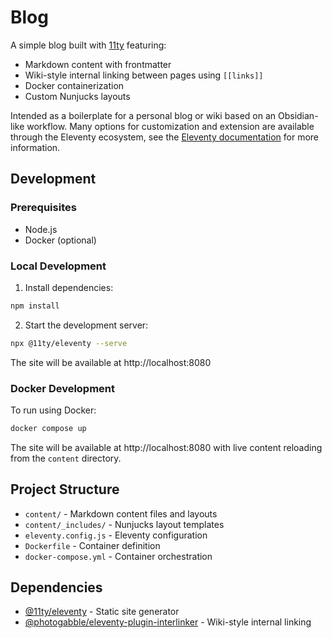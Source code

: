 # Blog

A simple blog built with [11ty](https://www.11ty.dev/) featuring:

- Markdown content with frontmatter
- Wiki-style internal linking between pages using `[[links]]`
- Docker containerization
- Custom Nunjucks layouts

Intended as a boilerplate for a personal blog or wiki based on an Obsidian-like workflow.
Many options for customization and extension are available through the Eleventy ecosystem, see the [Eleventy documentation](https://www.11ty.dev/docs/) for more information.

## Development

### Prerequisites

- Node.js 
- Docker (optional)

### Local Development

1. Install dependencies:
```sh
npm install
```

2. Start the development server:
```sh
npx @11ty/eleventy --serve
```

The site will be available at http://localhost:8080

### Docker Development

To run using Docker:

```sh
docker compose up
```

The site will be available at http://localhost:8080 with live content reloading from the `content` directory.

## Project Structure

- `content/` - Markdown content files and layouts
- `content/_includes/` - Nunjucks layout templates
- `eleventy.config.js` - Eleventy configuration
- `Dockerfile` - Container definition
- `docker-compose.yml` - Container orchestration

## Dependencies

- [@11ty/eleventy](https://www.11ty.dev/) - Static site generator
- [@photogabble/eleventy-plugin-interlinker](https://github.com/photogabble/eleventy-plugin-interlinker) - Wiki-style internal linking
